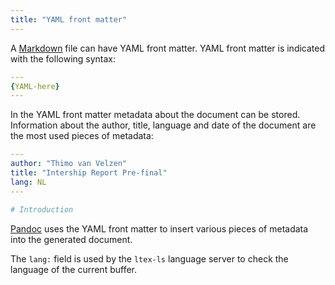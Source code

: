 ```yaml
---
title: "YAML front matter"
---
```


A [Markdown](markdown) file can have YAML front matter. YAML front
matter is indicated with the following syntax:

```yaml
---
{YAML-here}
---
```

In the YAML front matter metadata about the document can be stored.
Information about the author, title, language and date of the document
are the most used pieces of metadata:

```yaml
---
author: "Thimo van Velzen"
title: "Intership Report Pre-final"
lang: NL
---

# Introduction
```

[Pandoc](pandoc) uses the YAML front matter to insert various
pieces of metadata into the generated document.

The `lang:` field is used by the `ltex-ls` language server to check the
language of the current buffer.
